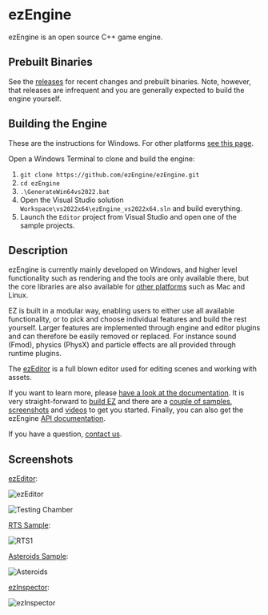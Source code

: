 # ezEngine

ezEngine is an open source C++ game engine.

## Prebuilt Binaries

See the [releases](https://github.com/ezEngine/ezEngine/releases) for recent changes and prebuilt binaries. Note, however, that releases are infrequent and you are generally expected to build the engine yourself.

## Building the Engine

These are the instructions for Windows. For other platforms [see this page](https://ezengine.net/pages/docs/build/building-ez.html).

Open a Windows Terminal to clone and build the engine:

1. `git clone https://github.com/ezEngine/ezEngine.git`
1. `cd ezEngine`
1. `.\GenerateWin64vs2022.bat`
1. Open the Visual Studio solution `Workspace\vs2022x64\ezEngine_vs2022x64.sln` and build everything.
1. Launch the `Editor` project from Visual Studio and open one of the sample projects.

## Description

ezEngine is currently mainly developed on Windows, and higher level functionality such as rendering and the tools are only available there, but the core libraries are also available for [other platforms](http://ezengine.net/pages/docs/build/supported-platforms.html) such as Mac and Linux.

EZ is built in a modular way, enabling users to either use all available functionality, or to pick and choose individual features and build the rest yourself. Larger features are implemented through engine and editor plugins and can therefore be easily removed or replaced. For instance sound (Fmod), physics (PhysX) and particle effects are all provided through runtime plugins.

The [ezEditor](http://ezengine.net/pages/getting-started/editor-overview.html) is a full blown editor used for editing scenes and working with assets.

If you want to learn more, please [have a look at the documentation](http://ezengine.net/). It is very straight-forward to [build EZ](http://ezengine.net/pages/docs/build/building-ez.html) and there are a [couple of samples](http://ezengine.net/pages/samples/samples-overview.html), [screenshots](http://ezengine.net/pages/samples/screenshots.html) and [videos](http://ezengine.net/pages/getting-started/videos.html) to get you started. Finally, you can also get the ezEngine [API documentation](http://ezengine.net/pages/docs/api-docs.html).

If you have a question, [contact us](http://ezengine.net/pages/contact.html).

## Screenshots

[ezEditor](https://ezengine.net/pages/getting-started/editor-overview.html):

![ezEditor](https://ezengine.net/pages/docs/editor/media/ezEditor.jpg)

![Testing Chamber](https://ezengine.net/pages/samples/media/tc1.jpg)

[RTS Sample](https://ezengine.net/pages/samples/rts.html):

![RTS1](https://ezengine.net/pages/samples/media/rts1.jpg)

[Asteroids Sample](https://ezengine.net/pages/samples/asteroids.html):

![Asteroids](https://ezengine.net/pages/samples/media/asteroids1.jpg)

[ezInspector](https://ezengine.net/pages/docs/tools/inspector.html):

![ezInspector](https://ezengine.net/pages/docs/tools/media/inspector.jpg)
